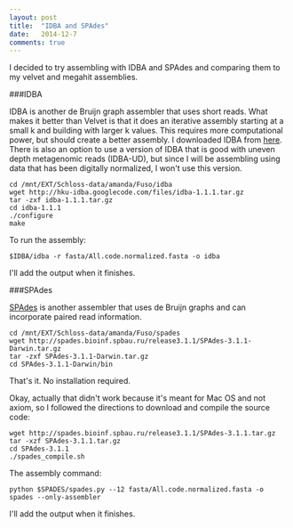 ```yaml
---
layout: post
title:  "IDBA and SPAdes"
date:   2014-12-7
comments: true
---
```


I decided to try assembling with IDBA and SPAdes and comparing them to my velvet and megahit assemblies.

###IDBA

IDBA is another de Bruijn graph assembler that uses short reads. What makes it better than Velvet is that it does an iterative assembly starting at a small k and building with larger k values. This requires more computational power, but should create a better assembly. I downloaded IDBA from [here](http://i.cs.hku.hk/~alse/hkubrg/projects/idba_ud/index.html). There is also an option to use a version of IDBA that is good with uneven depth metagenomic reads (IDBA-UD), but since I will be assembling using data that has been digitally normalized, I won't use this version.

~~~~
cd /mnt/EXT/Schloss-data/amanda/Fuso/idba
wget http://hku-idba.googlecode.com/files/idba-1.1.1.tar.gz
tar -zxf idba-1.1.1.tar.gz
cd idba-1.1.1
./configure
make
~~~~

To run the assembly:

~~~~
$IDBA/idba -r fasta/All.code.normalized.fasta -o idba
~~~~

I'll add the output when it finishes.

###SPAdes

[SPAdes](http://www-ncbi-nlm-nih-gov.proxy.lib.umich.edu/pubmed/22506599) is another assembler that uses de Bruijn graphs and can incorporate paired read information.

~~~~
cd /mnt/EXT/Schloss-data/amanda/Fuso/spades
wget http://spades.bioinf.spbau.ru/release3.1.1/SPAdes-3.1.1-Darwin.tar.gz
tar -zxf SPAdes-3.1.1-Darwin.tar.gz
cd SPAdes-3.1.1-Darwin/bin
~~~~

That's it. No installation required.

Okay, actually that didn't work because it's meant for Mac OS and not axiom, so I followed the directions to download and compile the source code:

~~~~
wget http://spades.bioinf.spbau.ru/release3.1.1/SPAdes-3.1.1.tar.gz
tar -xzf SPAdes-3.1.1.tar.gz
cd SPAdes-3.1.1
./spades_compile.sh
~~~~

The assembly command:

~~~~
python $SPADES/spades.py --12 fasta/All.code.normalized.fasta -o spades --only-assembler

~~~~

I'll add the output when it finishes.
